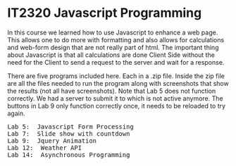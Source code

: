 # IT2320 Javascript Programming

In this course we learned how to use Javascript to enhance a web page.  This allows one to do more with formatting and also allows for calculations and web-form design that are not really part of html.  The important thing about Javascript is that all calculations are done Client Side without the need for the Client to send a request to the server and wait for a response.

There are five programs included here.  Each in a .zip file.  Inside the zip file are all the files needed to run the program along with screenshots that show the results (not all have screenshots).  Note that Lab 5 does not function correctly.  We had a server to submit it to which is not active anymore.  The buttons in Lab 9 only function correctly once, it needs to be reloaded to try again.

<pre>
Lab 5:  Javascript Form Processing 
Lab 7:  Slide show with countdown
Lab 9:  Jquery Animation
Lab 12:  Weather API
Lab 14:  Asynchronous Programming 
</pre>
